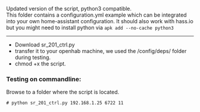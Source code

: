 Updated version of the script, python3 compatible.<br>
This folder contains a configuration.yml example which can be integrated into your own home-assistant configuration.
It should also work with hass.io but you might need to install python via `apk add --no-cache python3`

---

- Download sr_201_ctrl.py
- transfer it to your openhab machine, we used the /config/deps/ folder during testing.
- chmod +x the script.

### Testing on commandline:

Browse to a folder where the script is located.
```
# python sr_201_ctrl.py 192.168.1.25 6722 11
```
